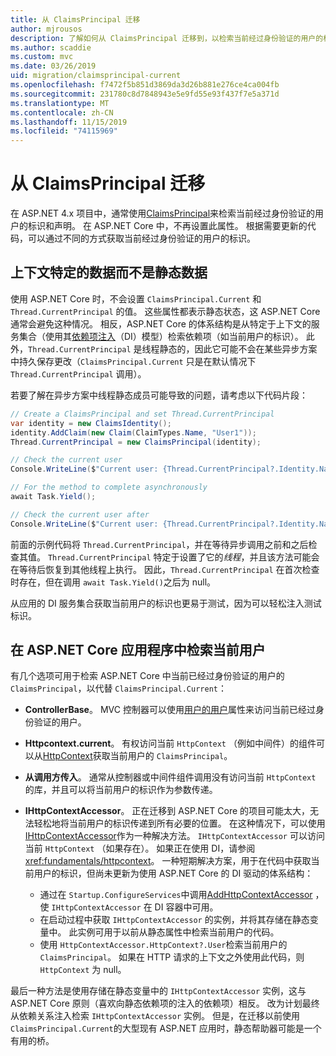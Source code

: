 ```yaml
---
title: 从 ClaimsPrincipal 迁移
author: mjrousos
description: 了解如何从 ClaimsPrincipal 迁移到，以检索当前经过身份验证的用户的标识和 ASP.NET Core 中的声明。
ms.author: scaddie
ms.custom: mvc
ms.date: 03/26/2019
uid: migration/claimsprincipal-current
ms.openlocfilehash: f7472f5b851d3869da3d26b881e276ce4ca004fb
ms.sourcegitcommit: 231780c8d7848943e5e9fd55e93f437f7e5a371d
ms.translationtype: MT
ms.contentlocale: zh-CN
ms.lasthandoff: 11/15/2019
ms.locfileid: "74115969"
---
```

# <a name="migrate-from-claimsprincipalcurrent"></a>从 ClaimsPrincipal 迁移

在 ASP.NET 4.x 项目中，通常使用[ClaimsPrincipal](/dotnet/api/system.security.claims.claimsprincipal.current)来检索当前经过身份验证的用户的标识和声明。 在 ASP.NET Core 中，不再设置此属性。 根据需要更新的代码，可以通过不同的方式获取当前经过身份验证的用户的标识。

## <a name="context-specific-data-instead-of-static-data"></a>上下文特定的数据而不是静态数据

使用 ASP.NET Core 时，不会设置 `ClaimsPrincipal.Current` 和 `Thread.CurrentPrincipal` 的值。 这些属性都表示静态状态，这 ASP.NET Core 通常会避免这种情况。 相反，ASP.NET Core 的体系结构是从特定于上下文的服务集合（使用其[依赖项注入](xref:fundamentals/dependency-injection)（DI）模型）检索依赖项（如当前用户的标识）。 此外，`Thread.CurrentPrincipal` 是线程静态的，因此它可能不会在某些异步方案中持久保存更改（`ClaimsPrincipal.Current` 只是在默认情况下 `Thread.CurrentPrincipal` 调用）。

若要了解在异步方案中线程静态成员可能导致的问题，请考虑以下代码片段：

```csharp
// Create a ClaimsPrincipal and set Thread.CurrentPrincipal
var identity = new ClaimsIdentity();
identity.AddClaim(new Claim(ClaimTypes.Name, "User1"));
Thread.CurrentPrincipal = new ClaimsPrincipal(identity);

// Check the current user
Console.WriteLine($"Current user: {Thread.CurrentPrincipal?.Identity.Name}");

// For the method to complete asynchronously
await Task.Yield();

// Check the current user after
Console.WriteLine($"Current user: {Thread.CurrentPrincipal?.Identity.Name}");
```

前面的示例代码将 `Thread.CurrentPrincipal`，并在等待异步调用之前和之后检查其值。 `Thread.CurrentPrincipal` 特定于设置了它的*线程*，并且该方法可能会在等待后恢复到其他线程上执行。 因此，`Thread.CurrentPrincipal` 在首次检查时存在，但在调用 `await Task.Yield()`之后为 null。

从应用的 DI 服务集合获取当前用户的标识也更易于测试，因为可以轻松注入测试标识。

## <a name="retrieve-the-current-user-in-an-aspnet-core-app"></a>在 ASP.NET Core 应用程序中检索当前用户

有几个选项可用于检索 ASP.NET Core 中当前已经过身份验证的用户的 `ClaimsPrincipal`，以代替 `ClaimsPrincipal.Current`：

* **ControllerBase**。 MVC 控制器可以使用[用户的用户](/dotnet/api/microsoft.aspnetcore.mvc.controllerbase.user)属性来访问当前已经过身份验证的用户。
* **Httpcontext.current**。 有权访问当前 `HttpContext` （例如中间件）的组件可以从[HttpContext](/dotnet/api/microsoft.aspnetcore.http.httpcontext.user)获取当前用户的 `ClaimsPrincipal`。
* **从调用方传入**。 通常从控制器或中间件组件调用没有访问当前 `HttpContext` 的库，并且可以将当前用户的标识作为参数传递。
* **IHttpContextAccessor**。 正在迁移到 ASP.NET Core 的项目可能太大，无法轻松地将当前用户的标识传递到所有必要的位置。 在这种情况下，可以使用[IHttpContextAccessor](/dotnet/api/microsoft.aspnetcore.http.ihttpcontextaccessor)作为一种解决方法。 `IHttpContextAccessor` 可以访问当前 `HttpContext` （如果存在）。 如果正在使用 DI，请参阅 <xref:fundamentals/httpcontext>。 一种短期解决方案，用于在代码中获取当前用户的标识，但尚未更新为使用 ASP.NET Core 的 DI 驱动的体系结构：

  * 通过在 `Startup.ConfigureServices`中调用[AddHttpContextAccessor](https://github.com/aspnet/Hosting/issues/793) ，使 `IHttpContextAccessor` 在 DI 容器中可用。
  * 在启动过程中获取 `IHttpContextAccessor` 的实例，并将其存储在静态变量中。 此实例可用于以前从静态属性中检索当前用户的代码。
  * 使用 `HttpContextAccessor.HttpContext?.User`检索当前用户的 `ClaimsPrincipal`。 如果在 HTTP 请求的上下文之外使用此代码，则 `HttpContext` 为 null。

最后一种方法是使用存储在静态变量中的 `IHttpContextAccessor` 实例，这与 ASP.NET Core 原则（喜欢向静态依赖项的注入的依赖项）相反。 改为计划最终从依赖关系注入检索 `IHttpContextAccessor` 实例。 但是，在迁移以前使用 `ClaimsPrincipal.Current`的大型现有 ASP.NET 应用时，静态帮助器可能是一个有用的桥。
